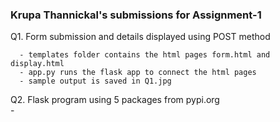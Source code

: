 ### Krupa Thannickal's submissions for Assignment-1

Q1. Form submission and details displayed using POST method  
  
      - templates folder contains the html pages form.html and display.html  
      - app.py runs the flask app to connect the html pages  
      - sample output is saved in Q1.jpg  
      
Q2. Flask program using 5 packages from pypi.org  
      - 

